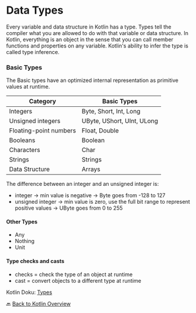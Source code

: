 # Data Types

Every variable and data structure in Kotlin has a type.
Types tell the compiler what you are allowed to do with that variable or data structure.
In Kotlin, everything is an object in the sense that you can call member functions and properties on any variable.
Kotlin's ability to infer the type is called type inference.

### Basic Types

The Basic types have an optimized internal representation as primitive values at runtime.

Category               | Basic Types
-----------------------|----------------------------
Integers               | Byte, Short, Int, Long
Unsigned integers      | UByte, UShort, UInt, ULong
Floating-point numbers | Float, Double
Booleans               | Boolean
Characters             | Char
Strings                | Strings
Data Structure         | Arrays

The difference between an integer and an unsigned integer is:

* integer          → min value is negative                                                  → Byte goes from -128 to 127
* unsigned integer → min value is zero, use the full bit range to represent positive values → UByte goes from 0 to 255

#### Other Types

* Any
* Nothing
* Unit

#### Type checks and casts

* checks = check the type of an object at runtime
* cast   = convert objects to a different type at runtime



Kotlin Doku: [Types](https://kotlinlang.org/docs/basic-types.html)

🔙 [Back to Kotlin Overview](../README.md)
